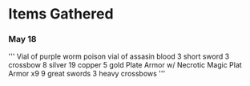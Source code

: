 # Items Gathered

### May 18 

'''
Vial of purple worm poison
vial of assasin blood
3 short sword
3 crossbow
8 silver 19 copper 5 gold
Plate Armor w/ Necrotic Magic
Plat Armor x9
9 great swords
3 heavy crossbows
'''
